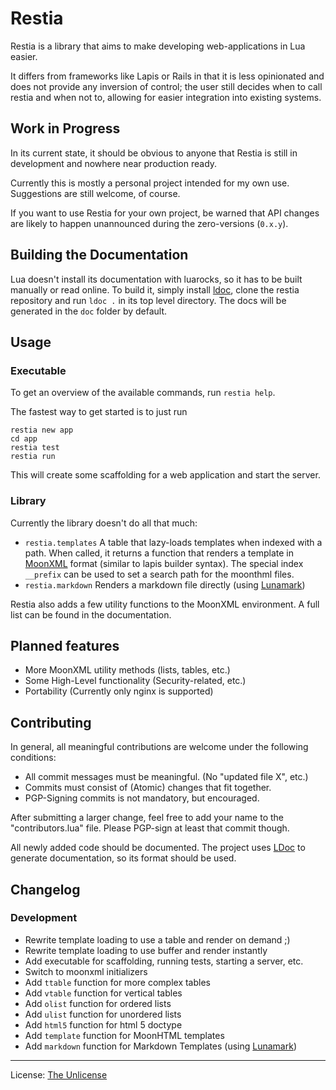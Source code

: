 Restia
================================================================================

Restia is a library that aims to make developing web-applications in Lua easier.

It differs from frameworks like Lapis or Rails in that it is less opinionated and
does not provide any inversion of control;
the user still decides when to call restia and when not to, allowing for easier
integration into existing systems.

Work in Progress
--------------------------------------------------------------------------------

In its current state, it should be obvious to anyone that Restia is still in
development and nowhere near production ready.

Currently this is mostly a personal project intended for my own use.
Suggestions are still welcome, of course.

If you want to use Restia for your own project,
be warned that API changes are likely to happen unannounced during the
zero-versions (`0.x.y`).

Building the Documentation
--------------------------------------------------------------------------------

Lua doesn't install its documentation with luarocks, so it has to be built
manually or read online. To build it, simply install [ldoc](ldoc), clone the
restia repository and run `ldoc .` in its top level directory. The docs will
be generated in the `doc` folder by default.

Usage
--------------------------------------------------------------------------------

### Executable

To get an overview of the available commands, run `restia help`.

The fastest way to get started is to just run

	restia new app
	cd app
	restia test
	restia run

This will create some scaffolding for a web application and start the server.

### Library

Currently the library doesn't do all that much:

-	`restia.templates`
	A table that lazy-loads templates when indexed with a path.
	When called, it returns a function that renders a template in
	[MoonXML][moonxml] format (similar to lapis builder syntax).
	The special index `__prefix` can be used to set a search path
	for the moonthml files.
-	`restia.markdown`
	Renders a markdown file directly (using [Lunamark][lunamark])

Restia also adds a few utility functions to the MoonXML environment.
A full list can be found in the documentation.

Planned features
--------------------------------------------------------------------------------

- More MoonXML utility methods (lists, tables, etc.)
- Some High-Level functionality (Security-related, etc.)
- Portability (Currently only nginx is supported)

Contributing
--------------------------------------------------------------------------------

In general, all meaningful contributions are welcome
under the following conditions:

- All commit messages must be meaningful. (No "updated file X", etc.)
- Commits must consist of (Atomic) changes that fit together.
- PGP-Signing commits is not mandatory, but encouraged.

After submitting a larger change, feel free to add your name to the
"contributors.lua" file. Please PGP-sign at least that commit though.

All newly added code should be documented. The project uses [LDoc][ldoc] to
generate documentation, so its format should be used.

Changelog
--------------------------------------------------------------------------------

### Development

- Rewrite template loading to use a table and render on demand ;)
- Rewrite template loading to use buffer and render instantly
- Add executable for scaffolding, running tests, starting a server, etc.
- Switch to moonxml initializers
- Add `ttable` function for more complex tables
- Add `vtable` function for vertical tables
- Add `olist` function for ordered lists
- Add `ulist` function for unordered lists
- Add `html5` function for html 5 doctype
- Add `template` function for MoonHTML templates
- Add `markdown` function for Markdown Templates (using [Lunamark][lunamark])

----

License: [The Unlicense][unlicense]

[moonxml]:    https://github.com/darkwiiplayer/moonxml "MoonXML"
[lunamark]:   https://github.com/jgm/lunamark "Lunamark"
[unlicense]:  https://unlicense.org "The Unlicense"
[ldoc]:       https://github.com/stevedonovan/LDoc, "LDoc - A Lua Documentation Tool"

